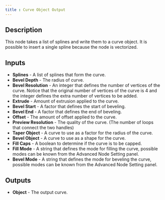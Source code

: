 ```yaml
---
title : Curve Object Output
---
```


## Description

This node takes a list of splines and write them to a curve object. It
is possible to insert a single spline because the node is vectorized.

## Inputs

- **Splines** - A list of splines that form the curve.
- **Bevel Depth** - The radius of curve.
- **Bevel Resolution** - An integer that defines the number of vertices of the
  curve. Notice that the original number of vertices of the curve is 4 and the
  integer defines the extra number of vertices to be added.
- **Extrude** - Amount of extrusion applied to the curve.
- **Bevel Start** - A factor that defines the start of beveling.
- **Bevel End** - A factor that defines the end of beveling.
- **Offset** - The amount of offset applied to the curve.
- **Preview Resolution** - The quality of the curve. (The number of loops that
  connect the two handles)
- **Taper Object** - A curve to use as a factor for the radius of the curve.
- **Bevel Object** - A curve to use as a shape for the curve.
- **Fill Caps** - A boolean to determine if the curve is to be capped.
- **Fill Mode** - A string that defines the mode for filling the curve, possible
  modes can be known from the Advanced Node Setting panel.
- **Bevel Mode** - A string that defines the mode for beveling the curve,
  possible modes can be known from the Advanced Node Setting panel.

## Outputs

- **Object** - The output curve.
